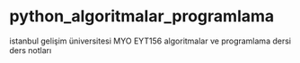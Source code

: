 # python_algoritmalar_programlama
istanbul gelişim üniversitesi MYO EYT156 algoritmalar ve programlama dersi ders notları
